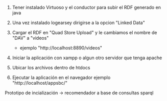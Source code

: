 1. Tener instalado Virtuoso y el conductor para subir el RDF generado en java
2. Una vez instalado logearsey dirigirse a la opcion "Linked Data"
3. Cargar el RDF en "Quad Store Upload" y le cambiamos el nombre de "DAV" a "videos" 
   - ejemplo "http://localhost:8890/videos"
   
4. Iniciar la aplicación con xampp o algun otro servidor que tenga apache
5. Ubicar los archivos dentro de htdocs 
6. Ejecutar la aplicación en el navegador ejemplo "http://localhost/appsbc/"




Prototipo de incialización -> recomendador a base de consultas sparql 

